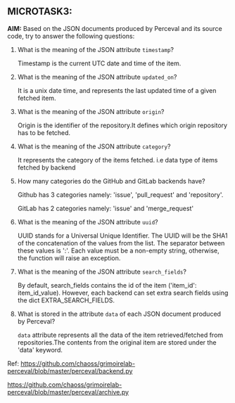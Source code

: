 ## MICROTASK3:


**AIM:** Based on the JSON documents produced by Perceval and its source code, try to answer the following questions:


1. What is the meaning of the JSON attribute `timestamp`?
	
	Timestamp is the current UTC date and time of the item.

2. What is the meaning of the JSON attribute `updated_on`?

	It is a unix date time, and represents the last updated time of a given fetched item.

3. What is the meaning of the JSON attribute ```origin```?

	Origin is the identifier of the repository.It defines which origin repository has to be fetched.

4. What is the meaning of the JSON attribute ```category```?
	
	It represents the category of the items fetched. i.e data type of items fetched by backend 

5. How many categories do the GitHub and GitLab backends have?

	Github has 3 categories namely: 'issue', 'pull_request' and 'repository'.

	GitLab has 2 categories namely: 'issue' and 'merge_request'

6. What is the meaning of the JSON attribute ```uuid```?
	
	UUID stands for a Universal Unique Identifier.
	The UUID will be the SHA1 of the concatenation of the values
    from the list. The separator between these values is ':'.
    Each value must be a non-empty string, otherwise, the function
    will raise an exception.


7. What is the meaning of the JSON attribute ```search_fields```?
	
	By default, search_fields contains the id of the item ('item_id': item_id_value). However, each backend can set extra search fields using the dict EXTRA_SEARCH_FIELDS.

8. What is stored in the attribute ```data``` of each JSON document produced by Perceval?
	
	`data` attribute represents all the data of the item retrieved/fetched from repositories.The contents from the original item are stored under the 'data' keyword.

Ref: 
https://github.com/chaoss/grimoirelab-perceval/blob/master/perceval/backend.py

https://github.com/chaoss/grimoirelab-perceval/blob/master/perceval/archive.py

